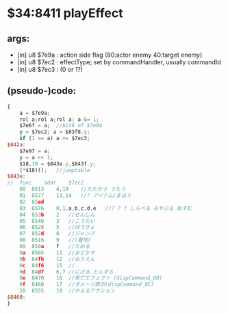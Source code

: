 ﻿
# $34:8411 playEffect

<summary></summary>

## args:
+ [in] u8 $7e9a :	action side flag (80:actor enemy 40:target enemy)
+ [in] u8 $7ec2 : effectType; set by commandHandler, usually commandId
+ [in] u8 $7ec3 : (0 or 1?)
## (pseudo-)code:
```js
{
	a = $7e9a;
	rol a;rol a;rol a; a &= 1;
	$7e6f = a;	//bit6 of $7e9a
	y = $7ec2; a = $83f8.y;
	if (1 == a) a += $7ec3;
$842a:
	$7e97 = a;
	y = a << 1;
	$18,19 = $843e.y,$843f.y;
	(*$18)();	//jumptable
$843e:
//	func	addr	$7ec2
	00	8613	4,10	//たたかう うたう
	01	8577	13,14	//? アイテム/まほう
	02	85ed
	03	8576	0,1,a,b,c,d,e	//? ? ? しらべる みやぶる ぬすむ
	04	853b	2	//ぜんしん
	05	8540	3	//こうたい
	06	8528	5	//ぼうぎょ
	07	852d	8	//ジャンプ
	08	8516	9	//(着地)
	09	850a	f	//ためる
	0a	8505	11	//おどかす
	0b	84fb	12	//おうえん
	0c	84f6	15	//
	0d	84d7	6,7	//にげる とんずら
	0e	8470	16	//死亡エフェクト (dispCommand_0D)
	0f	8460	17	//ダメージ表示(dispCommand_0C)
	10	8555	18	//かえるアクション
$8460:
}
```



